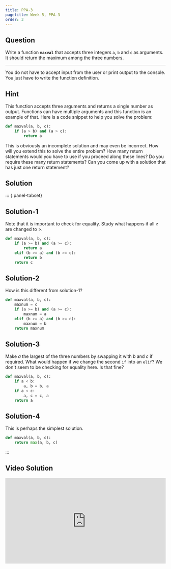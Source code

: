 ```yaml
---
title: PPA-3
pagetitle: Week-5, PPA-3
order: 3
---
```


## Question

Write a function **`maxval`** that accepts three integers `a`, `b` and `c` as arguments. It should return the maximum among the three numbers.

<hr>

You do not have to accept input from the user or print output to the console. You just have to write the function definition.

## Hint

This function accepts three arguments and returns a single number as output. Functions can have multiple arguments and this function is an example of that. Here is a code snippet to help you solve the problem:

```python
def maxval(a, b, c):
    if (a > b) and (a > c):
        return a
```

This is obviously an incomplete solution and may even be incorrect. How will you extend this to solve the entire problem? How many return statements would you have to use if you proceed along these lines? Do you require these many return statements? Can you come up with a solution that has just one return statement?

## Solution

::: {.panel-tabset}

## Solution-1

Note that it is important to check for equality. Study what happens if all $\geq$ are changed to $>$.

```python
def maxval(a, b, c):
    if (a >= b) and (a >= c):
        return a
    elif (b >= a) and (b >= c):
        return b
	return c
```

## Solution-2

How is this different from solution-1?

```python
def maxval(a, b, c):
    maxnum = c
    if (a >= b) and (a >= c):
        maxnum = a
    elif (b >= a) and (b >= c):
        maxnum = b
	return maxnum
```

## Solution-3

Make $a$ the largest of the three numbers by swapping it with $b$ and $c$ if required. What would happen if we change the second `if` into an `elif`? We don't seem to be checking for equality here. Is that fine?

```python
def maxval(a, b, c):
    if a < b:
        a, b = b, a
    if a < c:
        a, c = c, a
    return a
```

## Solution-4

This is perhaps the simplest solution.

```python
def maxval(a, b, c):
    return max(a, b, c)
```

:::

## Video Solution

<div style="position: relative; padding-bottom: 53.43750000000001%; height: 0;"><iframe src="https://www.loom.com/embed/8dac2a8fd80546a18ca522f995ebe60c?sid=b8f79879-a000-4e77-897e-87867e7348c7" frameborder="0" webkitallowfullscreen mozallowfullscreen allowfullscreen style="position: absolute; top: 0; left: 0; width: 100%; height: 100%;"></iframe></div>